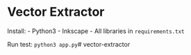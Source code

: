 Vector Extractor
================

Install:
    - Python3
    - Inkscape
    - All libraries in `requirements.txt`

Run test:
`python3 app.py`# vector-extractor

